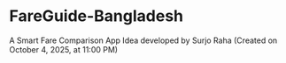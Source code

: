 # FareGuide-Bangladesh
A Smart Fare Comparison App Idea developed by Surjo Raha (Created on October 4, 2025, at 11:00 PM)
